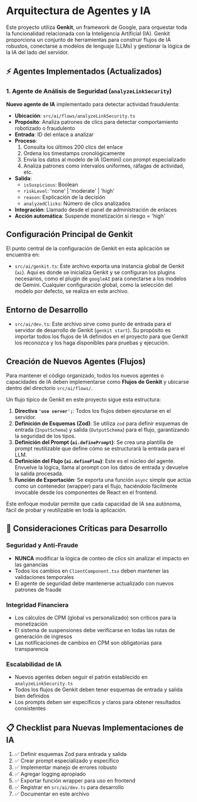 # Arquitectura de Agentes y IA

Este proyecto utiliza **Genkit**, un framework de Google, para orquestar toda la funcionalidad relacionada con la Inteligencia Artificial (IA). Genkit proporciona un conjunto de herramientas para construir flujos de IA robustos, conectarse a modelos de lenguaje (LLMs) y gestionar la lógica de la IA del lado del servidor.

## ⚡ Agentes Implementados (Actualizados)

### 1. Agente de Análisis de Seguridad (`analyzeLinkSecurity`)

**Nuevo agente de IA** implementado para detectar actividad fraudulenta:

- **Ubicación**: `src/ai/flows/analyzeLinkSecurity.ts`
- **Propósito**: Analiza patrones de clics para detectar comportamiento robotizado o fraudulento
- **Entrada**: ID del enlace a analizar
- **Proceso**:
  1. Consulta los últimos 200 clics del enlace
  2. Ordena los timestamps cronológicamente
  3. Envía los datos al modelo de IA (Gemini) con prompt especializado
  4. Analiza patrones como intervalos uniformes, ráfagas de actividad, etc.
- **Salida**: 
  - `isSuspicious`: Boolean
  - `riskLevel`: 'none' | 'moderate' | 'high'
  - `reason`: Explicación de la decisión
  - `analyzedClicks`: Número de clics analizados
- **Integración**: Llamado desde el panel de administración de enlaces
- **Acción automática**: Suspende monetización si riesgo = 'high'

## Configuración Principal de Genkit

El punto central de la configuración de Genkit en esta aplicación se encuentra en:

-   `src/ai/genkit.ts`: Este archivo exporta una instancia global de Genkit (`ai`). Aquí es donde se inicializa Genkit y se configuran los plugins necesarios, como el plugin de `googleAI` para conectarse a los modelos de Gemini. Cualquier configuración global, como la selección del modelo por defecto, se realiza en este archivo.

## Entorno de Desarrollo

-   `src/ai/dev.ts`: Este archivo sirve como punto de entrada para el servidor de desarrollo de Genkit (`genkit start`). Su propósito es importar todos los flujos de IA definidos en el proyecto para que Genkit los reconozca y los haga disponibles para pruebas y ejecución.

## Creación de Nuevos Agentes (Flujos)

Para mantener el código organizado, todos los nuevos agentes o capacidades de IA deben implementarse como **Flujos de Genkit** y ubicarse dentro del directorio `src/ai/flows/`.

Un flujo típico de Genkit en este proyecto sigue esta estructura:

1.  **Directiva `'use server';`**: Todos los flujos deben ejecutarse en el servidor.
2.  **Definición de Esquemas (Zod)**: Se utiliza `zod` para definir esquemas de entrada (`InputSchema`) y salida (`OutputSchema`) para el flujo, garantizando la seguridad de los tipos.
3.  **Definición del Prompt (`ai.definePrompt`)**: Se crea una plantilla de prompt reutilizable que define cómo se estructurará la entrada para el LLM.
4.  **Definición del Flujo (`ai.defineFlow`)**: Este es el núcleo del agente. Envuelve la lógica, llama al prompt con los datos de entrada y devuelve la salida procesada.
5.  **Función de Exportación**: Se exporta una función `async` simple que actúa como un contenedor (wrapper) para el flujo, haciéndolo fácilmente invocable desde los componentes de React en el frontend.

Este enfoque modular permite que cada capacidad de IA sea autónoma, fácil de probar y reutilizable en toda la aplicación.

## 🚨 Consideraciones Críticas para Desarrollo

### Seguridad y Anti-Fraude
- **NUNCA** modificar la lógica de conteo de clics sin analizar el impacto en las ganancias
- Todos los cambios en `ClientComponent.tsx` deben mantener las validaciones temporales
- El agente de seguridad debe mantenerse actualizado con nuevos patrones de fraude

### Integridad Financiera
- Los cálculos de CPM (global vs personalizado) son críticos para la monetización
- El sistema de suspensiones debe verificarse en todas las rutas de generación de ingresos
- Las notificaciones de cambios en CPM son obligatorias para transparencia

### Escalabilidad de IA
- Nuevos agentes deben seguir el patrón establecido en `analyzeLinkSecurity.ts`
- Todos los flujos de Genkit deben tener esquemas de entrada y salida bien definidos
- Los prompts deben ser específicos y claros para obtener resultados consistentes

## 📋 Checklist para Nuevas Implementaciones de IA

1. ✅ Definir esquemas Zod para entrada y salida
2. ✅ Crear prompt especializado y específico
3. ✅ Implementar manejo de errores robusto
4. ✅ Agregar logging apropiado
5. ✅ Exportar función wrapper para uso en frontend
6. ✅ Registrar en `src/ai/dev.ts` para desarrollo
7. ✅ Documentar en este archivo

